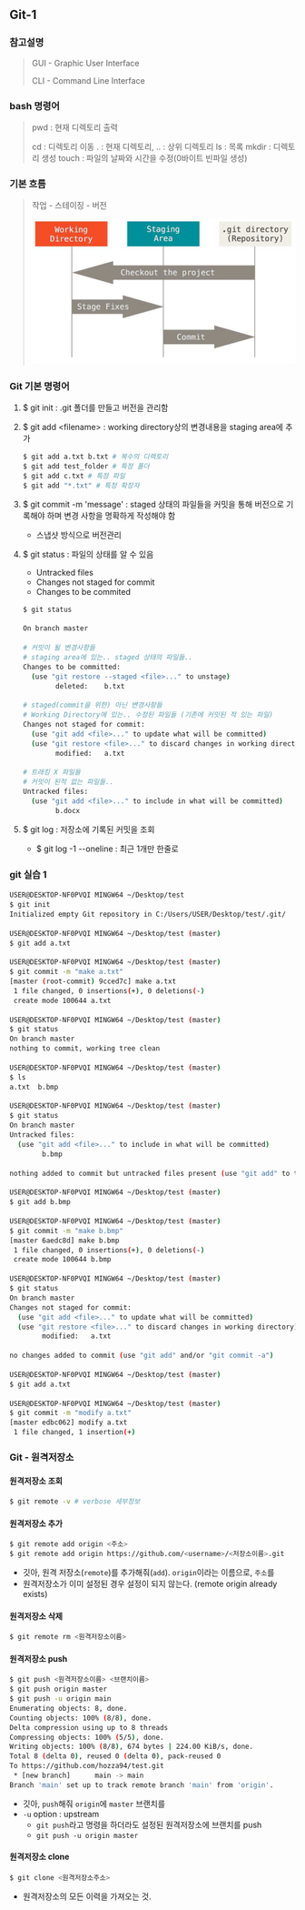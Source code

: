## Git-1

### 참고설명

> GUI - Graphic User Interface 
>
> CLI - Command Line Interface

### bash 명령어

> pwd : 현재 디렉토리 출력
>
> cd : 디렉토리 이동  . : 현재 디렉토리, .. : 상위 디렉토리
> ls : 목록
> mkdir : 디렉토리 생성
> touch : 파일의 날짜와 시간을 수정(0바이트 빈파일 생성)

### 기본 흐름

> 작업 - 스테이징 - 버전
>
> ![image-20210809163638859](md-images/image-20210809163638859.png)

### Git 기본 명령어

1. $ git init : .git 폴더를 만들고 버전을 관리함

2. $ git add <filename\> : working directory상의 변경내용을 staging area에 추가

   ```bash
   $ git add a.txt b.txt # 복수의 디렉토리
   $ git add test_folder # 특정 폴더
   $ git add c.txt # 특정 파일
   $ git add "*.txt" # 특정 확장자
   ```

3. $ git commit -m 'message' : staged 상태의 파일들을 커밋을 통해 버전으로 기록해야 하며 변경 사항을 명확하게 작성해야 함

   - 스냅샷 방식으로 버전관리

4. $ git status : 파일의 상태를 알 수 있음

   - Untracked files
   - Changes not staged for commit
   - Changes to be commited

   ```bash
   $ git status
   
   On branch master
   
   # 커밋이 될 변경사항들
   # staging area에 있는.. staged 상태의 파일들..
   Changes to be committed:
     (use "git restore --staged <file>..." to unstage)
           deleted:    b.txt
           
   # staged(commit을 위한) 아닌 변경사항들
   # Working Directory에 있는.. 수정된 파일들 (기존에 커밋된 적 있는 파일)
   Changes not staged for commit:
     (use "git add <file>..." to update what will be committed)
     (use "git restore <file>..." to discard changes in working directory)
           modified:   a.txt
           
   # 트래킹 X 파일들
   # 커밋이 된적 없는 파일들..
   Untracked files:
     (use "git add <file>..." to include in what will be committed)
           b.docx
   ```

5. $ git log : 저장소에 기록된 커밋을 조회

   - $ git log -1 --oneline : 최근 1개만 한줄로

### git  실습  1

```bash
USER@DESKTOP-NF0PVQI MINGW64 ~/Desktop/test
$ git init
Initialized empty Git repository in C:/Users/USER/Desktop/test/.git/

USER@DESKTOP-NF0PVQI MINGW64 ~/Desktop/test (master)
$ git add a.txt

USER@DESKTOP-NF0PVQI MINGW64 ~/Desktop/test (master)
$ git commit -m "make a.txt"
[master (root-commit) 9cced7c] make a.txt
 1 file changed, 0 insertions(+), 0 deletions(-)
 create mode 100644 a.txt

USER@DESKTOP-NF0PVQI MINGW64 ~/Desktop/test (master)
$ git status
On branch master
nothing to commit, working tree clean

USER@DESKTOP-NF0PVQI MINGW64 ~/Desktop/test (master)
$ ls
a.txt  b.bmp

USER@DESKTOP-NF0PVQI MINGW64 ~/Desktop/test (master)
$ git status
On branch master
Untracked files:
  (use "git add <file>..." to include in what will be committed)
        b.bmp

nothing added to commit but untracked files present (use "git add" to track)

USER@DESKTOP-NF0PVQI MINGW64 ~/Desktop/test (master)
$ git add b.bmp

USER@DESKTOP-NF0PVQI MINGW64 ~/Desktop/test (master)
$ git commit -m "make b.bmp"
[master 6aedc8d] make b.bmp
 1 file changed, 0 insertions(+), 0 deletions(-)
 create mode 100644 b.bmp

USER@DESKTOP-NF0PVQI MINGW64 ~/Desktop/test (master)
$ git status
On branch master
Changes not staged for commit:
  (use "git add <file>..." to update what will be committed)
  (use "git restore <file>..." to discard changes in working directory)
        modified:   a.txt

no changes added to commit (use "git add" and/or "git commit -a")

USER@DESKTOP-NF0PVQI MINGW64 ~/Desktop/test (master)
$ git add a.txt

USER@DESKTOP-NF0PVQI MINGW64 ~/Desktop/test (master)
$ git commit -m "modify a.txt"
[master edbc062] modify a.txt
 1 file changed, 1 insertion(+)
```



### Git - 원격저장소

#### 원격저장소 조회

```bash
$ git remote -v # verbose 세부정보
```

#### 원격저장소 추가

```bash
$ git remote add origin <주소>
$ git remote add origin https://github.com/<username>/<저장소이름>.git
```

- 깃아, 원격 저장소(`remote`)를 추가해줘(`add`). `origin`이라는 이름으로, `주소`를
- 원격저장소가 이미 설정된 경우 설정이 되지 않는다. (remote origin already exists)

#### 원격저장소 삭제

```bash
$ git remote rm <원격저장소이름>
```

#### 원격저장소  push

```bash
$ git push <원격저장소이름> <브랜치이름>
$ git push origin master
$ git push -u origin main
Enumerating objects: 8, done.
Counting objects: 100% (8/8), done.
Delta compression using up to 8 threads
Compressing objects: 100% (5/5), done.
Writing objects: 100% (8/8), 674 bytes | 224.00 KiB/s, done.
Total 8 (delta 0), reused 0 (delta 0), pack-reused 0
To https://github.com/hozza94/test.git
 * [new branch]      main -> main
Branch 'main' set up to track remote branch 'main' from 'origin'.
```

- 깃아, `push`해줘 `origin`에 `master` 브랜치를
- `-u` option : upstream
  - `git push`라고 명령을 하더라도 설정된 원격저장소에 브랜치를 push
  - `git push -u origin master`

#### 원격저장소 clone

```bash
$ git clone <원격저장소주소>
```

- 원격저장소의 모든 이력을 가져오는 것.
